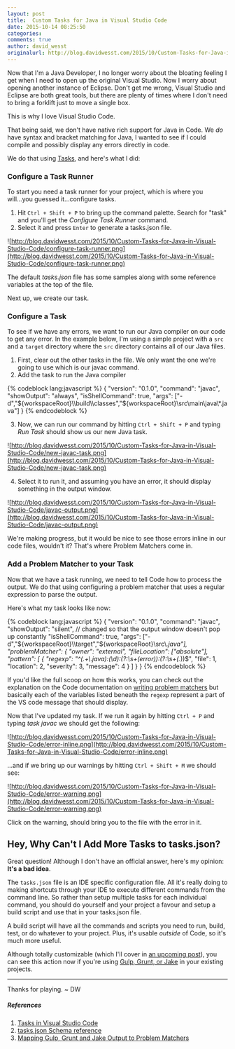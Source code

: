 ```yaml
---
layout: post
title:  Custom Tasks for Java in Visual Studio Code
date: 2015-10-14 08:25:50
categories:
comments: true
author: david_wesst
originalurl: http://blog.davidwesst.com/2015/10/Custom-Tasks-for-Java-in-Visual-Studio-Code/
---
```


Now that I'm a Java Developer, I no longer worry about the bloating feeling I get when I need to open up the original Visual Studio. Now I worry about opening another instance of Eclipse. Don't get me wrong, Visual Studio and Eclipse are both great tools, but there are plenty of times where I don't need to bring a forklift just to move a single box.

This is why I love Visual Studio Code.

That being said, we don't have native rich support for Java in Code. We _do_ have syntax and bracket matching for Java, I wanted to see if I could compile and possibly display any errors directly in code.

We do that using [Tasks](https://code.visualstudio.com/docs/editor/tasks), and here's what I did:

### Configure a Task Runner
To start you need a task runner for your project, which is where you will...you guessed it...configure tasks.

1. Hit ``Ctrl + Shift + P`` to bring up the command palette. Search for "task" and you'll get the _Configure Task Runner_ command. 
2. Select it and press ``Enter`` to generate a tasks.json file.

![http://blog.davidwesst.com/2015/10/Custom-Tasks-for-Java-in-Visual-Studio-Code/configure-task-runner.png](http://blog.davidwesst.com/2015/10/Custom-Tasks-for-Java-in-Visual-Studio-Code/configure-task-runner.png)

The default _tasks.json_ file has some samples along with some reference variables at the top of the file.

Next up, we create our task.

### Configure a Task
To see if we have any errors, we want to run our Java compiler on our code to get any error. In the example below, I'm using a simple project with a ```src``` and a ```target``` directory where the ```src``` directory contains all of our Java files.

1. First, clear out the other tasks in the file. We only want the one we're going to use which is our javac command.
2. Add the task to run the Java compiler

{% codeblock lang:javascript %}
{
	"version": "0.1.0",
	"command": "javac",
	"showOutput": "always",
	"isShellCommand": true,
	"args": ["-d","${workspaceRoot}\\build\\classes","${workspaceRoot}\\src\\main\\java\\*.java"]
}
{% endcodeblock %}

3. Now, we can run our command by hitting ```Ctrl + Shift + P``` and typing _Run Task_ should show us our new Java task.

![http://blog.davidwesst.com/2015/10/Custom-Tasks-for-Java-in-Visual-Studio-Code/new-javac-task.png](http://blog.davidwesst.com/2015/10/Custom-Tasks-for-Java-in-Visual-Studio-Code/new-javac-task.png)

4. Select it to run it, and assuming you have an error, it should display something in the output window.

![http://blog.davidwesst.com/2015/10/Custom-Tasks-for-Java-in-Visual-Studio-Code/javac-output.png](http://blog.davidwesst.com/2015/10/Custom-Tasks-for-Java-in-Visual-Studio-Code/javac-output.png)

We're making progress, but it would be nice to see those errors inline in our code files, wouldn't it? That's where Problem Matchers come in.

### Add a Problem Matcher to your Task
Now that we have a task running, we need to tell Code how to process the output. We do that using configuring a problem matcher that uses a regular expression to parse the output.

Here's what my task looks like now:

{% codeblock lang:javascript %}
{
	"version": "0.1.0",
	"command": "javac",
	"showOutput": "silent",	// changed so that the output window doesn't pop up constantly
	"isShellCommand": true,
	"args": ["-d","${workspaceRoot}\\target","${workspaceRoot}\\src\\*.java"],
	"problemMatcher": {
		"owner": "external",
		"fileLocation": ["absolute"],
		"pattern": [
			{
				"regexp": "^(.+\\.java):(\\d):(?:\\s+(error)):(?:\\s+(.*))$",
				"file": 1,
				"location": 2,
				"severity": 3,
				"message": 4
			}
		]
	}
}
{% endcodeblock %}

If you'd like the full scoop on how this works, you can check out the explanation on the Code documentation on [writing problem matchers](https://code.visualstudio.com/Docs/editor/tasks#_defining-a-problem-matcher) but basically each of the variables listed beneath the ```regexp``` represent a part of the VS code message that should display.

Now that I've updated my task. If we run it again by hitting ```Ctrl + P``` and typing _task javac_ we should get the following:

![http://blog.davidwesst.com/2015/10/Custom-Tasks-for-Java-in-Visual-Studio-Code/error-inline.png](http://blog.davidwesst.com/2015/10/Custom-Tasks-for-Java-in-Visual-Studio-Code/error-inline.png)

...and if we bring up our warnings by hitting ```Ctrl + Shift + M``` we should see:

![http://blog.davidwesst.com/2015/10/Custom-Tasks-for-Java-in-Visual-Studio-Code/error-warning.png](http://blog.davidwesst.com/2015/10/Custom-Tasks-for-Java-in-Visual-Studio-Code/error-warning.png)

Click on the warning, should bring you to the file with the error in it.

## Hey, Why Can't I Add More Tasks to tasks.json?
Great question! Although I don't have an official answer, here's my opinion: **It's a bad idea**.

The ```tasks.json``` file is an IDE specific configuration file. All it's really doing to making shortcuts through your IDE to execute different commands from the command line. So rather than setup multiple tasks for each individual command, you should do yourself and your project a favour and setup a build script and use that in your tasks.json file.

A build script will have all the commands and scripts you need to run, build, test, or do whatever to your project. Plus, it's usable _outside_ of Code, so it's much more useful.

Although totally customizable (which I'll cover in [an upcoming post](http://westerndevs.com/using-java-build-script-tasks-in-visual-studio-code/)), you can see this action now if you're using [Gulp, Grunt, or Jake](https://code.visualstudio.com/Docs/editor/tasks#_mapping-gulp-grunt-and-jake-output-to-problem-matchers) in your existing projects.

---
Thanks for playing. ~ DW

##### References
1. [Tasks in Visual Studio Code](https://code.visualstudio.com/Docs/editor/tasks)
2. [tasks.json Schema reference](https://code.visualstudio.com/docs/editor/tasks_appendix)
3. [Mapping Gulp, Grunt and Jake Output to Problem Matchers](https://code.visualstudio.com/Docs/editor/tasks#_mapping-gulp-grunt-and-jake-output-to-problem-matchers)